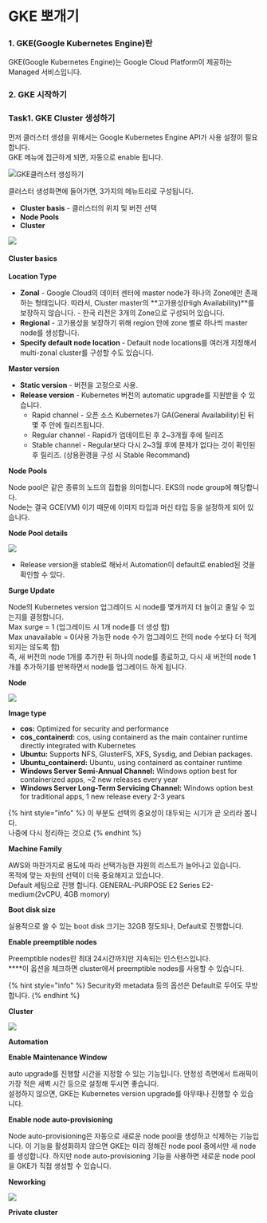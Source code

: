 # GKE 뽀개기

### 1. GKE\(Google Kubernetes Engine\)란

GKE\(Google Kubernetes Engine\)는 Google Cloud Platform이 제공하는 Managed 서비스입니다.

### 2. GKE 시작하기

### Task1. GKE Cluster 생성하기

먼저 클러스터 생성을 위해서는 Google Kubernetes Engine API가 사용 설정이 필요합니다.  
GKE 메뉴에 접근하게 되면, 자동으로 enable 됩니다.

![GKE&#xD074;&#xB7EC;&#xC2A4;&#xD130; &#xC0DD;&#xC131;&#xD558;&#xAE30;](../../.gitbook/assets/image%20%285%29.png)

클러스터 생성화면에 들어가면, 3가지의 메뉴트리로 구성됩니다.

* **Cluster basis**   - 클러스터의 위치 및 버전 선택
* **Node Pools**
* **Cluster**

![](../../.gitbook/assets/image.png)

#### Cluster basics

**Location Type**

* **Zonal** -  Google Cloud의 데이터 센터에 master node가 하나의 Zone에만 존재하는 형태입니다.    따라서, Cluster master의 **고가용성\(High Availability\)**를 보장하지 않습니다. - 한국 리전은 3개의 Zone으로 구성되어 있습니다.
* **Regional** - 고가용성을 보장하기 위해 region 안에 zone 별로 하나씩 master node를 생성합니다.
* **Specify default node location** - Default node locations를 여러개 지정해서 multi-zonal cluster를 구성할 수도 있습니다.

**Master version**

* **Static version** - 버전을 고정으로 사용.
* **Release version** - Kubernetes 버전의 automatic upgrade를 지원받을 수 있습니다.
  * Rapid channel - 오픈 소스 Kubernetes가 GA\(General Availability\)된 뒤 몇 주 안에 릴리즈됩니다.
  * Regular channel - Rapid가 업데이트된 후 2~3개월 후에 릴리즈
  * Stable channel - Regular보다 다시 2~3월 후에 문제가 없다는 것이 확인된 후 릴리즈. \(상용환경을 구성 시 Stable Recommand\)

**Node Pools**

Node pool은 같은 종류의 노드의 집합을 의미합니다. EKS의 node group에 해당합니다.  
Node는 결국 GCE\(VM\) 이기 때문에 이미지 타입과 머신 타입 등을 설정하게 되어 있습니다.

**Node Pool details**

![](../../.gitbook/assets/image%20%284%29.png)

* Release version을 stable로 해놔서 Automation이 default로 enabled된 것을 확인할 수 있다.

**Surge Update**

Node의 Kubernetes version 업그레이드 시 node를 몇개까지 더 늘이고 줄일 수 있는지를 결정합니다.  
Max surge = 1 \(업그레이드 시 1개 node를 더 생성 함\)  
Max unavailable = 0\(사용 가능한 node 수가 업그레이드 전의 node 수보다 더 적게 되지는 않도록 함\)  
즉, 새 버전의 node 1개를 추가한 뒤 하나의 node를 종료하고, 다시 새 버전의 node 1개를 추가하기를 반복하면서 node를 업그레이드 하게 됩니다.

**Node**

![](../../.gitbook/assets/image%20%286%29.png)

**Image type**

* **cos:** Optimized for security and performance
* **cos\_containerd:** cos, using containerd as the main container runtime directly integrated with Kubernetes
* **Ubuntu:** Supports NFS, GlusterFS, XFS, Sysdig, and Debian packages.
* **Ubuntu\_containerd:** Ubuntu, using containerd as container runtime
* **Windows Server Semi-Annual Channel:** Windows option best for containerized apps, ~2 new releases every year
* **Windows Server Long-Term Servicing Channel:** Windows option best for traditional apps, 1 new release every 2-3 years

{% hint style="info" %}
이 부분도 선택의 중요성이 대두되는 시기가 곧 오리라 봅니다.  
나중에 다시 정리하는 것으로
{% endhint %}

**Machine Family**

AWS와 마찬가지로 용도에 따라 선택가능한 자원의 리스트가 늘어나고 있습니다.  
목적에 맞는 자원의 선택이 더욱 중요해지고 있습니다.  
Default 세팅으로 진행 합니다. GENERAL-PURPOSE E2 Series E2-medium\(2vCPU, 4GB momory\)

**Boot disk size**

실용적으로 쓸 수 있는 boot disk 크기는 32GB 정도되나, Default로 진행합니다.

**Enable preemptible nodes**

Preemptible nodes란 최대 24시간까지만 지속되는 인스턴스입니다.  
****이 옵션을 체크하면 cluster에서 preemptible nodes를 사용할 수 있습니다.

{% hint style="info" %}
Security와 metadata 등의 옵션은 Default로 두어도 무방합니다.
{% endhint %}

**Cluster**

![](../../.gitbook/assets/image%20%283%29.png)

**Automation**

**Enable Maintenance Window**

auto upgrade를 진행할 시간을 지정할 수 있는 기능입니다. 안정성 측면에서 트래픽이 가장 적은 새벽 시간 등으로 설정해 두시면 좋습니다.  
설정하지 않으면, GKE는 Kubernetes version upgrade를 아무때나 진행할 수 있습니다.

**Enable node auto-provisioning**

Node auto-provisioning은 자동으로 새로운 node pool을 생성하고 삭제하는 기능입니다. 이 기능을 활성화하지 않으면 GKE는 미리 정해진 node pool 중에서만 새 node를 생성합니다. 하지만 node auto-provisioning 기능을 사용하면 새로운 node pool을 GKE가 직접 생성할 수 있습니다.

**Neworking**

![](../../.gitbook/assets/image%20%287%29.png)

**Private cluster**

